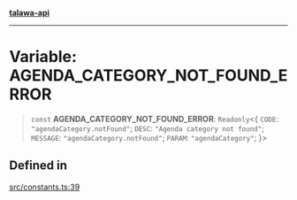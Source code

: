 [**talawa-api**](../../README.md)

***

# Variable: AGENDA\_CATEGORY\_NOT\_FOUND\_ERROR

> `const` **AGENDA\_CATEGORY\_NOT\_FOUND\_ERROR**: `Readonly`\<\{ `CODE`: `"agendaCategory.notFound"`; `DESC`: `"Agenda category not found"`; `MESSAGE`: `"agendaCategory.notFound"`; `PARAM`: `"agendaCategory"`; \}\>

## Defined in

[src/constants.ts:39](https://github.com/Suyash878/talawa-api/blob/e4413cec641a837926071678fed3c7f67234e31e/src/constants.ts#L39)
